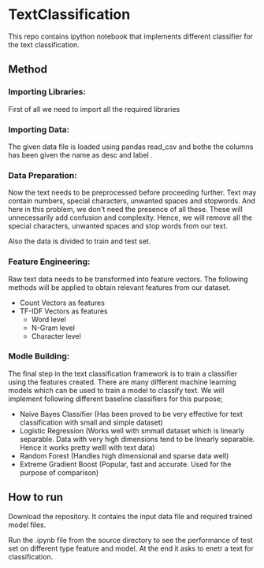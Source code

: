 # TextClassification

This repo contains ipython notebook that implements different classifier for the text classification.

## Method

### Importing Libraries:

First of all we need to import all the required libraries

### Importing Data:

The given data file is loaded using pandas read_csv and bothe the columns has been given the name as desc and label .

### Data Preparation:

Now the text needs to be preprocessed before proceeding further. Text may contain numbers, special characters, unwanted spaces and stopwords. And here in this problem, we don't need the presence of all these. These will unnecessarily add confusion and complexity. Hence, we will remove all the special characters, unwanted spaces and stop words from our text. 

Also the data is divided to train and test set.

### Feature Engineering:

Raw text data needs to be transformed into feature vectors. The following methods will be applied to obtain relevant features from our dataset.
- Count Vectors as features
- TF-IDF Vectors as features
    - Word level
    - N-Gram level 
    - Character level
        
### Modle Building:

The final step in the text classification framework is to train a classifier using the features created. There are many different machine learning models which can be used to train a model to classify text. We will implement following different baseline classifiers for this purpose;
- Naive Bayes Classifier (Has been proved to be very effective for text classification with small and simple dataset)
- Logistic Regression (Works well with smmall dataset which is linearly separable. Data with very high dimensions tend to be linearly separable. Hence it works pretty welll with text data)
- Random Forest (Handles high dimensional and sparse data well)
- Extreme Gradient Boost (Popular, fast and accurate. Used for the purpose of comparison)
    
 ## How to run
 Download the repository. It contains the input data file and required trained model files.
 
 Run the .ipynb file from the source directory to see the performance of test set on different type feature and model. At the end it asks to enetr a text for classification. 
